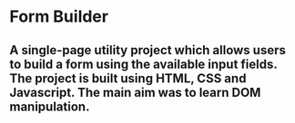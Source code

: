 # Form Builder
## A single-page utility project which allows users to build a form using the available input fields. The project is built using HTML, CSS and Javascript. The main aim was to learn DOM manipulation.
